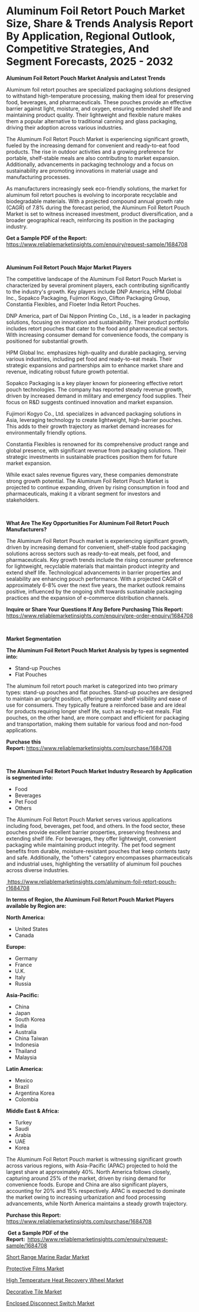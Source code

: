 <p><h1>Aluminum Foil Retort Pouch Market Size, Share & Trends Analysis Report By Application, Regional Outlook, Competitive Strategies, And Segment Forecasts, 2025 - 2032</h1></p><p><strong>Aluminum Foil Retort Pouch Market Analysis and Latest Trends</strong></p>
<p><p>Aluminum foil retort pouches are specialized packaging solutions designed to withstand high-temperature processing, making them ideal for preserving food, beverages, and pharmaceuticals. These pouches provide an effective barrier against light, moisture, and oxygen, ensuring extended shelf life and maintaining product quality. Their lightweight and flexible nature makes them a popular alternative to traditional canning and glass packaging, driving their adoption across various industries.</p><p>The Aluminum Foil Retort Pouch Market is experiencing significant growth, fueled by the increasing demand for convenient and ready-to-eat food products. The rise in outdoor activities and a growing preference for portable, shelf-stable meals are also contributing to market expansion. Additionally, advancements in packaging technology and a focus on sustainability are promoting innovations in material usage and manufacturing processes.</p><p>As manufacturers increasingly seek eco-friendly solutions, the market for aluminum foil retort pouches is evolving to incorporate recyclable and biodegradable materials. With a projected compound annual growth rate (CAGR) of 7.8% during the forecast period, the Aluminum Foil Retort Pouch Market is set to witness increased investment, product diversification, and a broader geographical reach, reinforcing its position in the packaging industry.</p></p>
<p><strong>Get a Sample PDF of the Report:&nbsp;</strong> <a href="https://www.reliablemarketinsights.com/enquiry/request-sample/1684708?utm_campaign=2241&utm_medium=2&utm_source=Github&utm_content=ia&utm_term=31032025&utm_id=aluminum-foil-retort-pouch">https://www.reliablemarketinsights.com/enquiry/request-sample/1684708</a></p>
<p>&nbsp;</p>
<p><strong>Aluminum Foil Retort Pouch Major Market Players</strong></p>
<p><p>The competitive landscape of the Aluminum Foil Retort Pouch Market is characterized by several prominent players, each contributing significantly to the industry's growth. Key players include DNP America, HPM Global Inc., Sopakco Packaging, Fujimori Kogyo, Clifton Packaging Group, Constantia Flexibles, and Floeter India Retort Pouches.</p><p>DNP America, part of Dai Nippon Printing Co., Ltd., is a leader in packaging solutions, focusing on innovation and sustainability. Their product portfolio includes retort pouches that cater to the food and pharmaceutical sectors. With increasing consumer demand for convenience foods, the company is positioned for substantial growth.</p><p>HPM Global Inc. emphasizes high-quality and durable packaging, serving various industries, including pet food and ready-to-eat meals. Their strategic expansions and partnerships aim to enhance market share and revenue, indicating robust future growth potential.</p><p>Sopakco Packaging is a key player known for pioneering effective retort pouch technologies. The company has reported steady revenue growth, driven by increased demand in military and emergency food supplies. Their focus on R&D suggests continued innovation and market expansion.</p><p>Fujimori Kogyo Co., Ltd. specializes in advanced packaging solutions in Asia, leveraging technology to create lightweight, high-barrier pouches. This adds to their growth trajectory as market demand increases for environmentally friendly options.</p><p>Constantia Flexibles is renowned for its comprehensive product range and global presence, with significant revenue from packaging solutions. Their strategic investments in sustainable practices position them for future market expansion.</p><p>While exact sales revenue figures vary, these companies demonstrate strong growth potential. The Aluminum Foil Retort Pouch Market is projected to continue expanding, driven by rising consumption in food and pharmaceuticals, making it a vibrant segment for investors and stakeholders.</p></p>
<p>&nbsp;</p>
<p><strong>What Are The Key Opportunities For Aluminum Foil Retort Pouch Manufacturers?</strong></p>
<p><p>The Aluminum Foil Retort Pouch market is experiencing significant growth, driven by increasing demand for convenient, shelf-stable food packaging solutions across sectors such as ready-to-eat meals, pet food, and pharmaceuticals. Key growth trends include the rising consumer preference for lightweight, recyclable materials that maintain product integrity and extend shelf life. Technological advancements in barrier properties and sealability are enhancing pouch performance. With a projected CAGR of approximately 6-8% over the next five years, the market outlook remains positive, influenced by the ongoing shift towards sustainable packaging practices and the expansion of e-commerce distribution channels.</p></p>
<p><strong>Inquire or Share Your Questions If Any Before Purchasing This Report:</strong> <a href="https://www.reliablemarketinsights.com/enquiry/pre-order-enquiry/1684708?utm_campaign=2241&utm_medium=2&utm_source=Github&utm_content=ia&utm_term=31032025&utm_id=aluminum-foil-retort-pouch">https://www.reliablemarketinsights.com/enquiry/pre-order-enquiry/1684708</a></p>
<p>&nbsp;</p>
<p><strong>Market Segmentation</strong></p>
<p><strong>The Aluminum Foil Retort Pouch Market Analysis by types is segmented into:</strong></p>
<p><ul><li>Stand-up Pouches</li><li>Flat Pouches</li></ul></p>
<p><p>The aluminum foil retort pouch market is categorized into two primary types: stand-up pouches and flat pouches. Stand-up pouches are designed to maintain an upright position, offering greater shelf visibility and ease of use for consumers. They typically feature a reinforced base and are ideal for products requiring longer shelf life, such as ready-to-eat meals. Flat pouches, on the other hand, are more compact and efficient for packaging and transportation, making them suitable for various food and non-food applications.</p></p>
<p><strong>Purchase this Report:&nbsp;</strong><a href="https://www.reliablemarketinsights.com/purchase/1684708?utm_campaign=2241&utm_medium=2&utm_source=Github&utm_content=ia&utm_term=31032025&utm_id=aluminum-foil-retort-pouch">https://www.reliablemarketinsights.com/purchase/1684708</a></p>
<p>&nbsp;</p>
<p><strong>The Aluminum Foil Retort Pouch Market Industry Research by Application is segmented into:</strong></p>
<p><ul><li>Food</li><li>Beverages</li><li>Pet Food</li><li>Others</li></ul></p>
<p><p>The Aluminum Foil Retort Pouch Market serves various applications including food, beverages, pet food, and others. In the food sector, these pouches provide excellent barrier properties, preserving freshness and extending shelf life. For beverages, they offer lightweight, convenient packaging while maintaining product integrity. The pet food segment benefits from durable, moisture-resistant pouches that keep contents tasty and safe. Additionally, the "others" category encompasses pharmaceuticals and industrial uses, highlighting the versatility of aluminum foil pouches across diverse industries.</p></p>
<p><a href="https://www.reliablemarketinsights.com/aluminum-foil-retort-pouch-r1684708?utm_campaign=2241&utm_medium=2&utm_source=Github&utm_content=ia&utm_term=31032025&utm_id=aluminum-foil-retort-pouch">&nbsp;https://www.reliablemarketinsights.com/aluminum-foil-retort-pouch-r1684708</a></p>
<p><strong>In terms of Region, the Aluminum Foil Retort Pouch Market Players available by Region are:</strong></p>
<p>
    <p> <strong> North America: </strong>
        <ul>
            <li>United States</li>
            <li>Canada</li>
        </ul>
        </p> 
    <p> <strong> Europe: </strong>
        <ul>
            <li>Germany</li>
            <li>France</li>
            <li>U.K.</li>
            <li>Italy</li>
            <li>Russia</li>
        </ul>
        </p> 
    <p> <strong> Asia-Pacific: </strong>
        <ul>
            <li>China</li>
            <li>Japan</li>
            <li>South Korea</li>
            <li>India</li>
            <li>Australia</li>
            <li>China Taiwan</li>
            <li>Indonesia</li>
            <li>Thailand</li>
            <li>Malaysia</li>
        </ul>
        </p> 
    <p> <strong> Latin America: </strong>
        <ul>
            <li>Mexico</li>
            <li>Brazil</li>
            <li>Argentina Korea</li>
            <li>Colombia</li>
        </ul>
        </p> 
    <p> <strong> Middle East & Africa: </strong>
        <ul>
            <li>Turkey</li>
            <li>Saudi</li>
            <li>Arabia</li>
            <li>UAE</li>
            <li>Korea</li>
        </ul>
    </p>
    </p>
<p><p>The Aluminum Foil Retort Pouch market is witnessing significant growth across various regions, with Asia-Pacific (APAC) projected to hold the largest share at approximately 40%. North America follows closely, capturing around 25% of the market, driven by rising demand for convenience foods. Europe and China are also significant players, accounting for 20% and 15% respectively. APAC is expected to dominate the market owing to increasing urbanization and food processing advancements, while North America maintains a steady growth trajectory.</p></p>
<p><strong>Purchase this Report: </strong><a href="https://www.reliablemarketinsights.com/purchase/1684708?utm_campaign=2241&utm_medium=2&utm_source=Github&utm_content=ia&utm_term=31032025&utm_id=aluminum-foil-retort-pouch">https://www.reliablemarketinsights.com/purchase/1684708</a></p>
<p>&nbsp;<strong>Get a Sample PDF of the Report:&nbsp;&nbsp;</strong><a href="https://www.reliablemarketinsights.com/enquiry/request-sample/1684708?utm_campaign=2241&utm_medium=2&utm_source=Github&utm_content=ia&utm_term=31032025&utm_id=aluminum-foil-retort-pouch">https://www.reliablemarketinsights.com/enquiry/request-sample/1684708</a></p>
<p><strong></strong></p>
<p><p><a href="https://www.linkedin.com/pulse/analyzing-short-range-marine-radar-market-expected-cagr-cigqe?utm_campaign=2241&utm_medium=2&utm_source=Github&utm_content=ia&utm_term=31032025&utm_id=aluminum-foil-retort-pouch">Short Range Marine Radar Market</a></p><p><a href="https://github.com/delcirodda4f/Market-Research-Report-List-1/blob/main/protective-films-market.md?utm_campaign=2241&utm_medium=2&utm_source=Github&utm_content=ia&utm_term=31032025&utm_id=aluminum-foil-retort-pouch">Protective Films Market</a></p><p><a href="https://www.linkedin.com/pulse/global-high-temperature-heat-recovery-wheel-market-analysis-a03pe?utm_campaign=2241&utm_medium=2&utm_source=Github&utm_content=ia&utm_term=31032025&utm_id=aluminum-foil-retort-pouch">High Temperature Heat Recovery Wheel Market</a></p><p><a href="https://github.com/seherlouize/Market-Research-Report-List-1/blob/main/decorative-tile-market.md?utm_campaign=2241&utm_medium=2&utm_source=Github&utm_content=ia&utm_term=31032025&utm_id=aluminum-foil-retort-pouch">Decorative Tile Market</a></p><p><a href="https://www.linkedin.com/pulse/enclosed-disconnect-switch-growth-trends-projected-47-2025-sfgpe?utm_campaign=2241&utm_medium=2&utm_source=Github&utm_content=ia&utm_term=31032025&utm_id=aluminum-foil-retort-pouch">Enclosed Disconnect Switch Market</a></p></p>